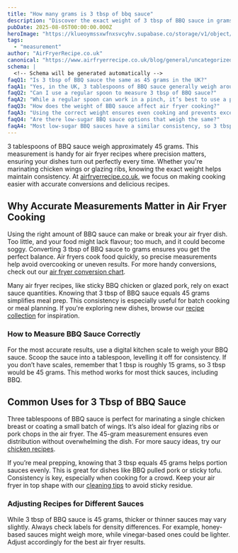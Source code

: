 ```yaml
---
title: "How many grams is 3 tbsp of bbq sauce"
description: "Discover the exact weight of 3 tbsp of BBQ sauce in grams for perfect air fryer recipes. Get precise measurements every time!"
pubDate: 2025-08-05T00:00:00.000Z
heroImage: "https://klueoymssxwfnxsvcyhv.supabase.co/storage/v1/object/public/Shmucket/how-many-grams-is-3-tbsp-bbq-sauce.webp"
tags:
  - "measurement"
author: "AirFryerRecipe.co.uk"
canonical: "https://www.airfryerrecipe.co.uk/blog/general/uncategorized/how-many-grams-is-3-tbsp-bbq-sauce"
schema: |
  <!-- Schema will be generated automatically -->
faqQ1: "Is 3 tbsp of BBQ sauce the same as 45 grams in the UK?"
faqA1: "Yes, in the UK, 3 tablespoons of BBQ sauce generally weigh around 45 grams. This measurement is standard for most thick sauces, but slight variations can occur depending on the brand or consistency. Always check the label if precision is crucial."
faqQ2: "Can I use a regular spoon to measure 3 tbsp of BBQ sauce?"
faqA2: "While a regular spoon can work in a pinch, it’s best to use a proper measuring tablespoon for accuracy. A standard UK tablespoon holds 15ml, which translates to roughly 15 grams of BBQ sauce. For exact results, a kitchen scale is recommended."
faqQ3: "How does the weight of BBQ sauce affect air fryer cooking?"
faqA3: "Using the correct weight ensures even cooking and prevents excess moisture. Too much sauce can make food soggy, while too little might dry it out. Measuring 3 tbsp (45 grams) helps achieve the perfect balance for crispy, flavourful results."
faqQ4: "Are there low-sugar BBQ sauce options that weigh the same?"
faqA4: "Most low-sugar BBQ sauces have a similar consistency, so 3 tbsp should still weigh around 45 grams. However, always check the label, as some brands may differ slightly. Opt for thicker varieties to maintain the right texture in your air fryer dishes."
---
```

<p>3 tablespoons of BBQ sauce weigh approximately 45 grams. This measurement is handy for air fryer recipes where precision matters, ensuring your dishes turn out perfectly every time. Whether you're marinating chicken wings or glazing ribs, knowing the exact weight helps maintain consistency. At <a href=https://www.airfryerrecipe.co.uk>airfryerrecipe.co.uk</a>, we focus on making cooking easier with accurate conversions and delicious recipes.</p>  

<h2>Why Accurate Measurements Matter in Air Fryer Cooking</h2>  
<p>Using the right amount of BBQ sauce can make or break your air fryer dish. Too little, and your food might lack flavour; too much, and it could become soggy. Converting 3 tbsp of BBQ sauce to grams ensures you get the perfect balance. Air fryers cook food quickly, so precise measurements help avoid overcooking or uneven results. For more handy conversions, check out our <a href=https://www.airfryerrecipe.co.uk/air-fryer-conversion-chart>air fryer conversion chart</a>.</p>  

<p>Many air fryer recipes, like sticky BBQ chicken or glazed pork, rely on exact sauce quantities. Knowing that 3 tbsp of BBQ sauce equals 45 grams simplifies meal prep. This consistency is especially useful for batch cooking or meal planning. If you're exploring new dishes, browse our <a href=https://www.airfryerrecipe.co.uk/recipes>recipe collection</a> for inspiration.</p>  

<h3>How to Measure BBQ Sauce Correctly</h3>  
<p>For the most accurate results, use a digital kitchen scale to weigh your BBQ sauce. Scoop the sauce into a tablespoon, levelling it off for consistency. If you don’t have scales, remember that 1 tbsp is roughly 15 grams, so 3 tbsp would be 45 grams. This method works for most thick sauces, including BBQ.</p>  

<h2>Common Uses for 3 Tbsp of BBQ Sauce</h2>  
<p>Three tablespoons of BBQ sauce is perfect for marinating a single chicken breast or coating a small batch of wings. It’s also ideal for glazing ribs or pork chops in the air fryer. The 45-gram measurement ensures even distribution without overwhelming the dish. For more saucy ideas, try our <a href=https://www.airfryerrecipe.co.uk/recipe-category/chicken>chicken recipes</a>.</p>  

<p>If you’re meal prepping, knowing that 3 tbsp equals 45 grams helps portion sauces evenly. This is great for dishes like BBQ pulled pork or sticky tofu. Consistency is key, especially when cooking for a crowd. Keep your air fryer in top shape with our <a href=https://www.airfryerrecipe.co.uk/air-fryer-cleaner>cleaning tips</a> to avoid sticky residue.</p>  

<h3>Adjusting Recipes for Different Sauces</h3>  
<p>While 3 tbsp of BBQ sauce is 45 grams, thicker or thinner sauces may vary slightly. Always check labels for density differences. For example, honey-based sauces might weigh more, while vinegar-based ones could be lighter. Adjust accordingly for the best air fryer results.</p>
